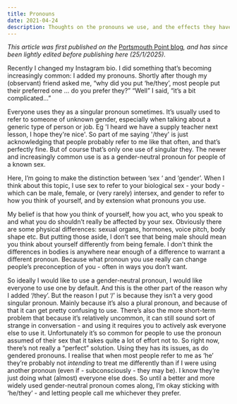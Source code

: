 ```yaml
---
title: Pronouns
date: 2021-04-24
description: Thoughts on the pronouns we use, and the effects they have on us.
---
```


<p>
<em>This article was first published on the </em><a
href="https://portsmouthpoint.blogspot.com/2021/04/pronouns.html">Portsmouth
Point blog</a><em>, and has since been lightly edited before publishing here
(25/1/2025).</em>
</p>

<p>
Recently I changed my Instagram bio. I did something that’s becoming
increasingly common: I added my pronouns. Shortly after though my (observant)
friend asked me, “why did you put ‘he/they’, most people put their preferred one
... do you prefer they?” “Well” I said, “it’s a bit complicated…”
</p>
<p>
Everyone uses they as a singular pronoun sometimes. It’s usually used to refer
to someone of unknown gender, especially when talking about a generic type of
person or job. Eg 'I heard we have a supply teacher next lesson, I hope they're
nice'. So part of me saying '/they' is just acknowledging that people probably
refer to me like that often, and that’s perfectly fine. But of course that’s
only one use of singular they. The newer and increasingly common use is as a
gender-neutral pronoun for people of a known sex.
</p>
<p>
Here, I’m going to make the distinction between ‘sex ‘ and ‘gender’. When I
think about this topic, I use sex to refer to your biological sex - your body -
which can be male, female, or (very rarely) intersex, and gender to refer to how
you think of yourself, and by extension what pronouns you use.
</p>
<p>
My belief is that how you think of yourself, how you act, who you speak to and
what you do shouldn’t really be affected by your sex. Obviously there are some
physical differences: sexual organs, hormones, voice pitch, body shape etc. But
putting those aside, I don’t see that being male should mean you think about
yourself differently from being female. I don't think the differences in bodies
is anywhere near enough of a difference to warrant a different pronoun. Because
what pronoun you use really can change people’s preconception of you - often in
ways you don’t want.
</p>
<p>
So ideally I would like to use a gender-neutral pronoun, I would like everyone
to use one by default. And this is the other part of the reason why I added
‘/they’. But the reason I put ‘/’ is because they isn’t a very good singular
pronoun. Mainly because it’s also a plural pronoun, and because of that it can
get pretty confusing to use. There’s also the more short-term problem that
because it’s relatively uncommon, it can still sound sort of strange in
conversation - and using it requires you to actively ask everyone else to use
it. Unfortunately it’s so common for people to use the pronoun assumed of their
sex that it takes quite a lot of effort not to. So right now, there’s not really
a “perfect” solution. Using they has its issues, as do gendered pronouns. I
realise that when most people refer to me as ‘he’ they’re probably not
<em>intending</em> to treat me differently than if I were using another pronoun
(even if - subconsciously - they may be). I know they’re just doing what
(almost) everyone else does. So until a better and more widely used
gender-neutral pronoun comes along, I’m okay sticking with ‘he/they’ - and
letting people call me whichever they prefer.
</p>